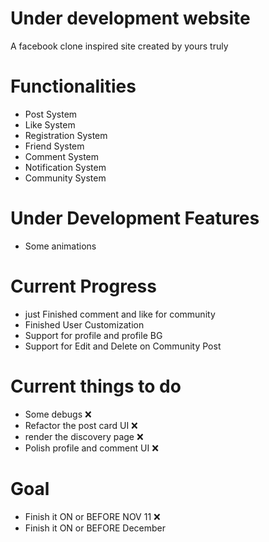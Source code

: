 # Under development website

A facebook clone inspired site created by yours truly

# Functionalities

- Post System
- Like System
- Registration System
- Friend System
- Comment System
- Notification System
- Community System

# Under Development Features

- Some animations

# Current Progress

- just Finished comment and like for community
- Finished User Customization
- Support for profile and profile BG
- Support for Edit and Delete on Community Post

# Current things to do

- Some debugs &#10060;
- Refactor the post card UI &#10060;
- render the discovery page &#10060;
- Polish profile and comment UI &#10060;

# Goal

- Finish it ON or BEFORE NOV 11 &#10060;
- Finish it ON or BEFORE December
